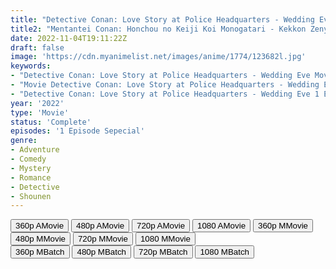 ```yaml
---
title: "Detective Conan: Love Story at Police Headquarters - Wedding Eve"
title2: "Mentantei Conan: Honchou no Keiji Koi Monogatari - Kekkon Zenya"
date: 2022-11-04T19:11:22Z
draft: false
image: 'https://cdn.myanimelist.net/images/anime/1774/123682l.jpg'
keywords:
- "Detective Conan: Love Story at Police Headquarters - Wedding Eve Movie Sub Indo"
- "Movie Detective Conan: Love Story at Police Headquarters - Wedding Eve Sub Indo"
- "Detective Conan: Love Story at Police Headquarters - Wedding Eve 1 Episode Sub Indo"
year: '2022'
type: 'Movie'
status: 'Complete'
episodes: '1 Episode Sepecial'
genre:
- Adventure
- Comedy
- Mystery
- Romance
- Detective
- Shounen
---
```


<div class="d-g gg-10">
<div class="d-g gg-5 gtc-r ai-c">
<button onclick="window.open('?arc=ZfUaPJzqoY_20221104/1/MP4/Kuramanime-DTTCN_LPH-360p-BGlobal','_blank')">360p AMovie</button>
<button onclick="window.open('?arc=ZfUaPJzqoY_20221104/1/MP4/Kuramanime-DTTCN_LPH-480p-BGlobal','_blank')">480p AMovie</button>
<button onclick="window.open('?arc=ZfUaPJzqoY_20221104/1/MP4/Kuramanime-DTTCN_LPH-720p-BGlobal','_blank')">720p AMovie</button>
<button onclick="window.open('?arc=ZfUaPJzqoY_20221104/1/MP4/Kuramanime-DTTCN_LPH-1080p-BGlobal','_blank')">1080 AMovie</button>
<button onclick="window.open('?med=30uny7kpoab0hxr','_blank')">360p MMovie</button>
<button onclick="window.open('?med=17ky9pqdaglqmo4','_blank')">480p MMovie</button>
<button onclick="window.open('?med=5ijkfd0b6odf51q','_blank')">720p MMovie</button>
<button onclick="window.open('?med=2f8ivr1ims6hh4o','_blank')">1080 MMovie</button>
</div>
<div class="d-g gg-5 gtc-r ai-c">
<button onclick="window.open('?bmed=30uny7kpoab0hxr','_blank')">360p MBatch</button>
<button onclick="window.open('?bmed=17ky9pqdaglqmo4','_blank')">480p MBatch</button>
<button onclick="window.open('?bmed=5ijkfd0b6odf51q','_blank')">720p MBatch</button>
<button onclick="window.open('?bmed=2f8ivr1ims6hh4o','_blank')">1080 MBatch</button>
</div>
</div>